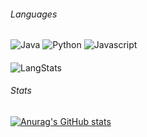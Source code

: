 ###### Languages

![Java](https://img.shields.io/badge/Java-ED8B00?style=for-the-badge&logo=java&logoColor=white)
![Python](https://img.shields.io/badge/Python-3776AB?style=for-the-badge&logo=python&logoColor=white)
![Javascript](https://img.shields.io/badge/JavaScript-F7DF1E?style=for-the-badge&logo=javascript&logoColor=black)
####
![LangStats](https://github-readme-stats.vercel.app/api/top-langs/?username=Agent256&theme=blue-green)

###### Stats

[![Anurag's GitHub stats](https://github-readme-stats.vercel.app/api?username=Agent256)](https://github.com/anuraghazra/github-readme-stats)

